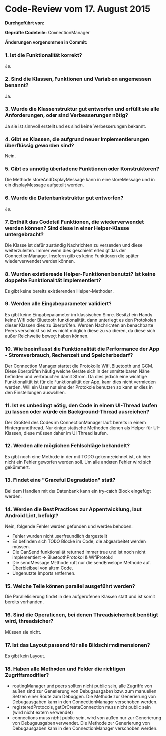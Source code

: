 # Code-Review vom 17. August 2015

**Durchgeführt von:**

**Geprüfte Codeteile:** ConnectionManager

**Änderungen vorgenommen in Commit:** 

### 1. Ist die Funktionalität korrekt?

Ja.

### 2. Sind die Klassen, Funktionen und Variablen angemessen benannt?

Ja.

### 3. Wurde die Klassenstruktur gut entworfen und erfüllt sie alle Anforderungen, oder sind Verbesserungen nötig?

Ja sie ist sinnvoll erstellt und es sind keine Verbesserungen bekannt.

### 4. Gibt es Klassen, die aufgrund neuer Implementierungen überflüssig geworden sind?

Nein.

### 5. Gibt es unnötig überladene Funktionen oder Konstruktoren?

Die Methode storeAndDisplayMessage kann in eine storeMessage und in ein displayMessage aufgeteilt werden.

### 6. Wurde die Datenbankstruktur gut entworfen?

Ja.

### 7. Enthält das Codeteil Funktionen, die wiederverwendet werden können? Sind diese in einer Helper-Klasse untergebracht?

Die Klasse ist dafür zuständig Nachrichten zu versenden und diese weiterzuleiten. Immer wenn dies geschieht erledigt das der ConnectionManager. Insofern gitb es keine Funktionen die später wiederverwendet werden können.

### 8. Wurden existierende Helper-Funktionen benutzt? Ist keine doppelte Funktionalität implementiert?

Es gibt keine bereits existierenden Helper-Methoden.

### 9. Werden alle Eingabeparameter validiert?

Es gibt keine Eingabeparameter im klassischen Sinne. Besitzt ein Handy keine Wifi oder Bluetooth funktionalität, dann unterliegt es den Protokolen dieser Klassen dies zu überprüfen. Werden Nachrichten an benachbarte Peers verschickt so ist es nicht möglich diese zu validieren, da diese sich außer Reichweite bewegt haben können.

### 10. Wie beeinflusst die Funktionalität die Performance der App - Stromverbrauch, Rechenzeit und Speicherbedarf?

Der Connection Manager startet die Protokolle Wifi, Bluetooth und GCM. Diese überprüfen häufig welche Geräte sich in der unmittelbaren Nähe befinden und verbrauchen damit Strom. Da dies jedoch eine wichtige Funktionalität ist für die Funktionalität der App, kann dies nicht vermieden werden. Will ein User nur eins der Protokole benutzen so kann er dies in den Einstellungen auswählen.

### 11. Ist es unbedingt nötig, den Code in einem UI-Thread laufen zu lassen oder würde ein Background-Thread ausreichen?

Der Großteil des Codes im ConnectionManager läuft bereits in einem Hintergrundthread. Nur einige statische Methoden dienen als Helper für UI-Klassen, diese müssen daher im UI Thread laufen.

### 12. Werden alle möglichen Fehlschläge behandelt?

Es gibt noch eine Methode in der mit TODO gekennzeichnet ist, ob hier nicht ein Fehler geworfen werden soll. Um alle anderen Fehler wird sich gekümmert.

### 13. Findet eine "Graceful Degradation" statt?

Bei dem Handlen mit der Datenbank kann ein try-catch Block eingefügt werden.

### 14. Werden die Best Practices zur Appentwicklung, laut Android Lint, befolgt?

Nein, folgende Fehler wurden gefunden und werden behoben:

- Fehler wurden nicht userfreundlich dargestellt
- Es befinden sich TODO Blöcke im Code, die abgearbeitet werden müssen.
- Die CanSend funktionaliät returned immer true und ist noch nicht implementiert -> BluetoothProtokol & WifiProtokol
- Die sendMessage Methode ruft nur die sendEnvelope Methode auf. Überbleibsel von altem Code.
- Ungenutzte Imports entfernen.

### 15. Welche Teile können parallel ausgeführt werden?

Die Parallelisierung findet in den aufgerufenen Klassen statt und ist somit bereits vorhanden.

### 16. Sind die Operationen, bei denen Threadsicherheit benötigt wird, threadsicher?

Müssen sie nicht.

### 17. Ist das Layout passend für alle Bildschirmdimensionen?

Es gibt kein Layout.

### 18. Haben alle Methoden und Felder die richtigen Zugriffsmodifier?

- routingManager und peers sollten nicht public sein, alle Zugriffe von außen sind zur Generierung von Debugausgaben bzw. zum manuellen Setzen einer Route zum Debuggen. Die Methode zur Generierung von Debugausgaben kann in den ConnectionManager verschoben werden.
- registeredProtocols, getOrCreateConnection muss nicht public sein (wird nicht extern verwendet)
- connections muss nicht public sein, wird von außen nur zur Generierung von Debugausgaben verwendet. Die Methode zur Generierung von Debugausgaben kann in den ConnectionManager verschoben werden.
